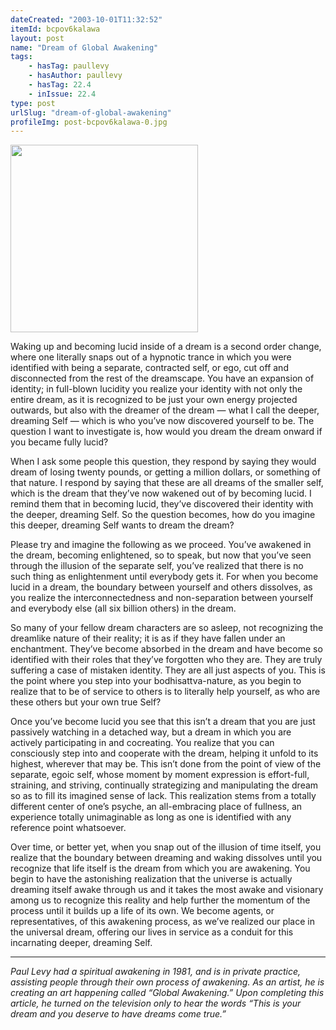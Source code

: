 ```yaml
---
dateCreated: "2003-10-01T11:32:52"
itemId: bcpov6kalawa
layout: post
name: "Dream of Global Awakening"
tags:
    - hasTag: paullevy
    - hasAuthor: paullevy
    - hasTag: 22.4
    - inIssue: 22.4
type: post
urlSlug: "dream-of-global-awakening"
profileImg: post-bcpov6kalawa-0.jpg
---
```


<img src="../images/post-bcpov6kalawa-0.jpg" width="300px" height="auto"/>

Waking up and becoming lucid inside of a dream is a second order change, where one literally snaps out of a hypnotic trance in which you were identified with being a separate, contracted self, or ego, cut off and disconnected from the rest of the dreamscape. You have an expansion of identity; in full-blown lucidity you realize your identity with not only the entire dream, as it is recognized to be just your own energy projected outwards, but also with the dreamer of the dream — what I call the deeper, dreaming Self — which is who you’ve now discovered yourself to be. The question I want to investigate is, how would you dream the dream onward if you became fully lucid?

When I ask some people this question, they respond by saying they would dream of losing twenty pounds, or getting a million dollars, or something of that nature. I respond by saying that these are all dreams of the smaller self, which is the dream that they’ve now wakened out of by becoming lucid. I remind them that in becoming lucid, they’ve discovered their identity with the deeper, dreaming Self. So the question becomes, how do you imagine this deeper, dreaming Self wants to dream the dream?

Please try and imagine the following as we proceed. You’ve awakened in the dream, becoming enlightened, so to speak, but now that you’ve seen through the illusion of the separate self, you’ve realized that there is no such thing as enlightenment until everybody gets it. For when you become lucid in a dream, the boundary between yourself and others dissolves, as you realize the interconnectedness and non-separation between yourself and everybody else (all six billion others) in the dream.

So many of your fellow dream characters are so asleep, not recognizing the dreamlike nature of their reality; it is as if they have fallen under an enchantment. They’ve become absorbed in the dream and have become so identified with their roles that they’ve forgotten who they are. They are truly suffering a case of mistaken identity. They are all just aspects of you. This is the point where you step into your bodhisattva-nature, as you begin to realize that to be of service to others is to literally help yourself, as who are these others but your own true Self?

Once you’ve become lucid you see that this isn’t a dream that you are just passively watching in a detached way, but a dream in which you are actively participating in and cocreating. You realize that you can consciously step into and cooperate with the dream, helping it unfold to its highest, wherever that may be. This isn’t done from the point of view of the separate, egoic self, whose moment by moment expression is effort-full, straining, and striving, continually strategizing and manipulating the dream so as to fill its imagined sense of lack. This realization stems from a totally different center of one’s psyche, an all-embracing place of fullness, an experience totally unimaginable as long as one is identified with any reference point whatsoever.

Over time, or better yet, when you snap out of the illusion of time itself, you realize that the boundary between dreaming and waking dissolves until you recognize that life itself is the dream from which you are awakening. You begin to have the astonishing realization that the universe is actually dreaming itself awake through us and it takes the most awake and visionary among us to recognize this reality and help further the momentum of the process until it builds up a life of its own. We become agents, or representatives, of this awakening process, as we’ve realized our place in the universal dream, offering our lives in service as a conduit for this incarnating deeper, dreaming Self.

<hr/>

_Paul Levy had a spiritual awakening in 1981, and is in private practice, assisting people through their own process of awakening. As an artist, he is creating an art happening called “Global Awakening.” Upon completing this article, he turned on the television only to hear the words “This is your dream and you deserve to have dreams come true.”_
